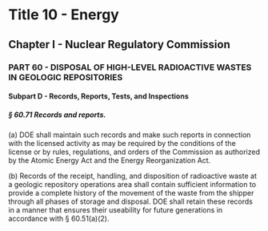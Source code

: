 
# Title 10 - Energy
## Chapter I - Nuclear Regulatory Commission
### PART 60 - DISPOSAL OF HIGH-LEVEL RADIOACTIVE WASTES IN GEOLOGIC REPOSITORIES
#### Subpart D - Records, Reports, Tests, and Inspections
##### § 60.71 Records and reports.

(a) DOE shall maintain such records and make such reports in connection with the licensed activity as may be required by the conditions of the license or by rules, regulations, and orders of the Commission as authorized by the Atomic Energy Act and the Energy Reorganization Act.

(b) Records of the receipt, handling, and disposition of radioactive waste at a geologic repository operations area shall contain sufficient information to provide a complete history of the movement of the waste from the shipper through all phases of storage and disposal. DOE shall retain these records in a manner that ensures their useability for future generations in accordance with § 60.51(a)(2).

